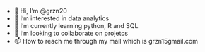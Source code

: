 - 👋 Hi, I’m @grzn20
- 👀 I’m interested in data analytics
- 🌱 I’m currently learning python, R and SQL
- 💞️ I’m looking to collaborate on projetcs
- 📫 How to reach me through my mail which is grzn15gmail.com

<!---
grzn20/grzn20 is a ✨ special ✨ repository because its `README.md` (this file) appears on your GitHub profile.
You can click the Preview link to take a look at your changes.
--->
